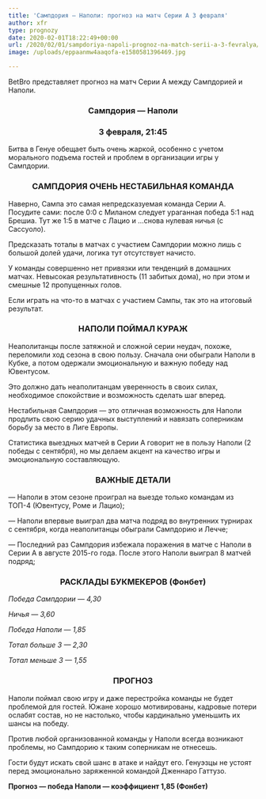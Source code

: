 ```yaml
---
title: 'Сампдория — Наполи: прогноз на матч Серии А 3 февраля'
author: xfr
type: prognozy
date: 2020-02-01T18:22:49+00:00
url: /2020/02/01/sampdoriya-napoli-prognoz-na-match-serii-a-3-fevralya/
image: /uploads/eppaanmw4aaqofa-e1580581396469.jpg

---
```

BetBro представляет прогноз на матч Серии А между Сампдорией и Наполи.

<h3 style="text-align: center">
  Сампдория &#8212; Наполи
</h3>

<h3 style="text-align: center">
  3 февраля, 21:45
</h3>

Битва в Генуе обещает быть очень жаркой, особенно с учетом морального подъема гостей и проблем в организации игры у Сампдории.

<h3 style="text-align: center">
  САМПДОРИЯ ОЧЕНЬ НЕСТАБИЛЬНАЯ КОМАНДА
</h3>

Наверно, Сампа это самая непредсказуемая команда Серии А. Посудите сами: после 0:0 с Миланом следует ураганная победа 5:1 над Брешиа. Тут же 1:5 в матче с Лацио и &#8230;снова нулевая ничья (с Сассуоло).

Предсказать тоталы в матчах с участием Сампдории можно лишь с большой долей удачи, логика тут отсутствует начисто.

У команды совершенно нет привязки или тенденций в домашних матчах. Невысокая результативность (11 забитых дома), но при этом и смешные 12 пропущенных голов.

Если играть на что-то в матчах с участием Сампы, так это на итоговый результат.

<h3 style="text-align: center">
  <strong>НАПОЛИ ПОЙМАЛ КУРАЖ</strong>
</h3>

Неаполитанцы после затяжной и сложной серии неудач, похоже, переломили ход сезона в свою пользу. Сначала они обыграли Наполи в Кубке, а потом одержали эмоциональную и важную победу над Ювентусом.

Это должно дать неаполитанцам уверенность в своих силах, необходимое спокойствие и возможность сделать шаг вперед.

Нестабильная Сампдория &#8212; это отличная возможность для Наполи продлить свою серию удачных выступлений и навязать соперникам борьбу за место в Лиге Европы.

Статистика выездных матчей в Серии А говорит не в пользу Наполи (2 победы с сентября), но мы делаем акцент на качество игры и эмоциональную составляющую.

<h3 style="text-align: center">
  <strong>ВАЖНЫЕ ДЕТАЛИ</strong>
</h3>

&#8212; Наполи в этом сезоне проиграл на выезде только командам из ТОП-4 (Ювентусу, Роме и Лацио);

&#8212; Наполи впервые выиграл два матча подряд во внутренних турнирах с сентября, когда неаполитанцы обыграли Сампдорию и Лечче;

&#8212; Последний раз Сампдория избежала поражения в матче с Наполи в Серии А в августе 2015-го года. После этого Наполи выиграл 8 матчей подряд;

<h3 style="text-align: center">
  <strong>РАСКЛАДЫ БУКМЕКЕРОВ (Фонбет)</strong>
</h3>

_Победа Сампдории — 4,30_

_Ничья — 3,60_

_Победа Наполи — 1,85_

_Тотал больше 3 — 2,30_

_Тотал меньше 3 — 1,55_

<h3 style="text-align: center">
  <strong>ПРОГНОЗ</strong>
</h3>

Наполи поймал свою игру и даже перестройка команды не будет проблемой для гостей. Южане хорошо мотивированы, кадровые потери ослабят состав, но не настолько, чтобы кардинально уменьшить их шансы на победу.

Против любой организованной команды у Наполи всегда возникают проблемы, но Сампдорию к таким соперникам не отнесешь.

Гости будут искать свой шанс в атаке и найдут его. Генуэзцы не устоят перед эмоционально заряженной командой Дженнаро Гаттузо.

**Прогноз &#8212; победа Наполи &#8212; коэффициент 1,85 (Фонбет)**